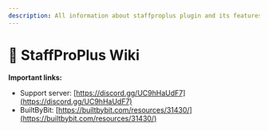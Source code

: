 ```yaml
---
description: All information about staffproplus plugin and its features.
---
```


# 🥑 StaffProPlus Wiki

**Important links:**

* Support server: [https://discord.gg/UC9hHaUdF7](https://discord.gg/UC9hHaUdF7)
* BuiltByBit: [https://builtbybit.com/resources/31430/](https://builtbybit.com/resources/31430/)
